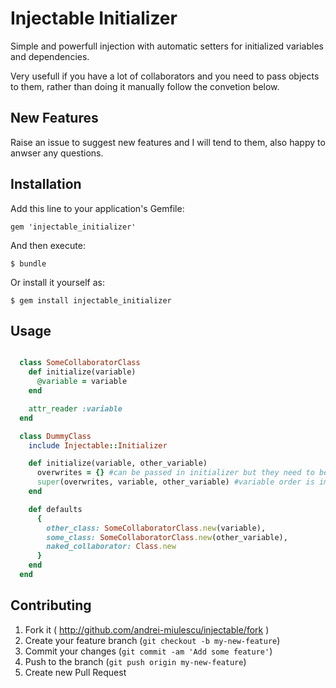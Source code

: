 # Injectable Initializer

Simple and powerfull injection with automatic setters for initialized variables and dependencies.

Very usefull if you have a lot of collaborators and you need to pass objects to them, rather than doing it manually follow the convetion below.

## New Features

Raise an issue to suggest new features and I will tend to them, also happy to anwser any questions.

## Installation

Add this line to your application's Gemfile:

    gem 'injectable_initializer'

And then execute:

    $ bundle

Or install it yourself as:

    $ gem install injectable_initializer

## Usage

```ruby

  class SomeCollaboratorClass
    def initialize(variable)
      @variable = variable
    end

    attr_reader :variable
  end

  class DummyClass
    include Injectable::Initializer

    def initialize(variable, other_variable)
      overwrites = {} #can be passed in initializer but they need to be passed first to super or just pass an empty hash
      super(overwrites, variable, other_variable) #variable order is important here
    end

    def defaults
      {
        other_class: SomeCollaboratorClass.new(variable),
        some_class: SomeCollaboratorClass.new(other_variable),
        naked_collaborator: Class.new
      }
    end
  end

```




## Contributing

1. Fork it ( http://github.com/andrei-miulescu/injectable/fork )
2. Create your feature branch (`git checkout -b my-new-feature`)
3. Commit your changes (`git commit -am 'Add some feature'`)
4. Push to the branch (`git push origin my-new-feature`)
5. Create new Pull Request

